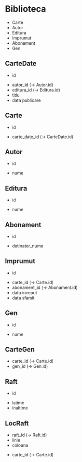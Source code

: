 # Biblioteca

- Carte
- Autor
- Editura
- Imprumut
- Abonament
- Gen

## CarteDate
* id
- autor_id (-> Autor.id)
- editura_id (-> Editura.id)
- titlu
- data publicare

## Carte
* id
- carte_date_id (-> CarteDate.id)

## Autor
* id
- nume

## Editura
* id
- nume

## Abonament
* id
- detinator_nume

## Imprumut
* id
- carte_id (-> Carte.id)
- abonament_id (-> Abonament.id)
- data inceput
- data sfarsit

## Gen
* id
- nume

## CarteGen
* carte_id (-> Carte.id)
* gen_id (-> Gen.id)

## Raft
* id
- latime
- inaltime

## LocRaft
* raft_id (-> Raft.id)
* linie
* coloana
- carte_id (-> Carte.id)
